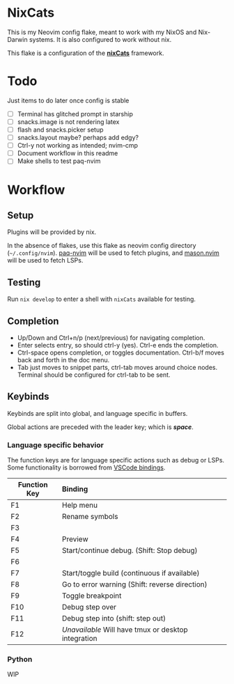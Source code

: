 # NixCats

This is my Neovim config flake, meant to work with my NixOS and Nix-Darwin systems.
It is also configured to work without nix.

This flake is a configuration of the [**nixCats**](https://github.com/BirdeeHub/nixCats-nvim) framework.

# Todo

Just items to do later once config is stable

- [ ] Terminal has glitched prompt in starship
- [ ] snacks.image is not rendering latex
- [ ] flash and snacks.picker setup
- [ ] snacks.layout maybe? perhaps add edgy?
- [ ] Ctrl-y not working as intended; nvim-cmp
- [ ] Document workflow in this readme
- [ ] Make shells to test paq-nvim

# Workflow

## Setup

Plugins will be provided by nix.

In the absence of flakes, use this flake as neovim config directory (`~/.config/nvim`).
[paq-nvim](https://github.com/savq/paq-nvim) will be used to fetch plugins,
and [mason.nvim](https://github.com/williamboman/mason.nvim) will be used to fetch LSPs.

## Testing

Run `nix develop` to enter a shell with `nixCats` available for testing.

## Completion

- Up/Down and Ctrl+n/p (next/previous) for navigating completion.
- Enter selects entry, so should ctrl-y (yes).
  Ctrl-e ends the completion.
- Ctrl-space opens completion, or toggles documentation.
  Ctrl-b/f moves back and forth in the doc menu.
- Tab just moves to snippet parts, ctrl-tab moves around choice nodes.
  Terminal should be configured for ctrl-tab to be sent.

## Keybinds

Keybinds are split into global, and language specific in buffers.

Global actions are preceded with the leader key; which is ***space***.

### Language specific behavior

The function keys are for language specific actions such as debug or LSPs.
Some functionality is borrowed from [VSCode bindings](https://code.visualstudio.com/shortcuts/keyboard-shortcuts-linux.pdf).

| Function Key | Binding |
| --- |:--- |
| F1  | Help menu |
| F2  | Rename symbols |
| F3  |  |
| F4  | Preview |
| F5  | Start/continue debug. (Shift: Stop debug) |
| F6  |  |
| F7  | Start/toggle build (continuous if available) |
| F8  | Go to error warning (Shift: reverse direction) |
| F9  | Toggle breakpoint |
| F10 | Debug step over |
| F11 | Debug step into (shift: step out) |
| F12 | *Unavailable* Will have tmux or desktop integration |


### Python

WIP
